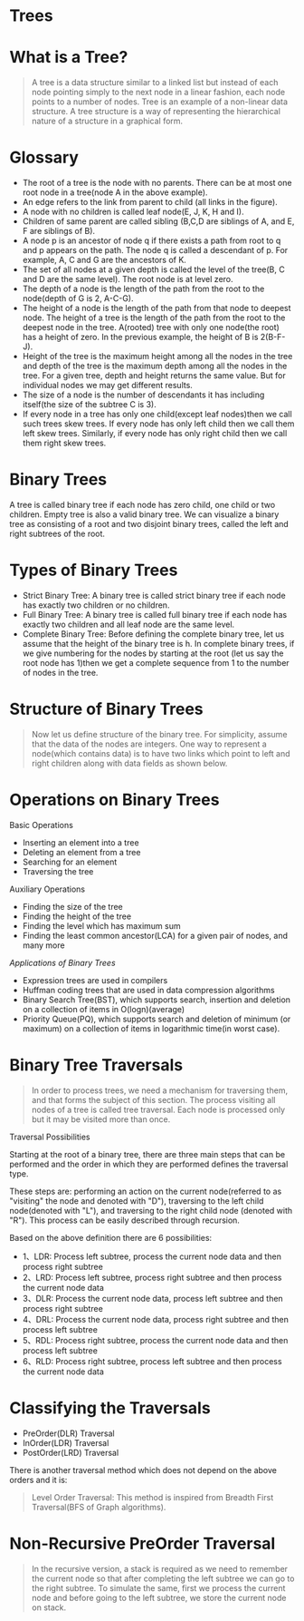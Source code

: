# Trees

# What is a Tree?
> A tree is a data structure similar to a linked list but instead of each node pointing simply to the next node in a linear fashion, each node points to a number of nodes. Tree is an example of a non-linear data structure. A tree structure is a way of representing the hierarchical nature of a structure in a graphical form.

# Glossary

- The root of a tree is the node with no parents. There can be at most one root node in a tree(node A in the above example).
- An edge refers to the link from parent to child (all links in the figure).
- A node with no children is called leaf node(E, J, K, H and I).
- Children of same parent are called sibling (B,C,D are siblings of A, and E, F are siblings of B).
- A node p is an ancestor of node q if there exists a path from root to q and p appears on the path. The node q is called a descendant of p. For example, A, C and G are the ancestors of K.
- The set of all nodes at a given depth is called the level of the tree(B, C and D are the same level). The root node is at level zero.
- The depth of a node is the length of the path from the root to the node(depth of G is 2, A-C-G).
- The height of a node is the length of the path from that node to deepest node. The height of a tree is the length of the path from the root to the deepest node in the tree. A(rooted) tree with only one node(the root) has a height of zero. In the previous example, the height of B is 2(B-F-J).
- Height of the tree is the maximum height among all the nodes in the tree and depth of the tree is the maximum depth among all the nodes in the tree. For a given tree, depth and height returns the same value. But for individual nodes we may get different results.
- The size of a node is the number of descendants it has including itself(the size of the subtree C is 3).
- If every node in a tree has only one child(except leaf nodes)then we call such trees skew trees.  If every node has only left child then we call them left skew trees. Similarly, if every node has only right child then we call them right skew trees.

# Binary Trees

A tree is called binary tree if each node has zero child, one child or two children. Empty tree is also a valid binary tree. We can visualize a binary tree as consisting of a root and two disjoint binary trees, called the left and right subtrees of the root.

# Types of Binary Trees

- Strict Binary Tree: A binary tree is called strict binary tree if each node has exactly two children or no children.
- Full Binary Tree: A binary tree is called full binary tree if each node has exactly two children and all leaf node are the same level.
- Complete Binary Tree: Before defining the complete binary tree, let us assume that the height of the binary tree is h. In complete binary trees, if we give numbering for the nodes by starting at the root (let us say the root node has 1)then we get a complete sequence from 1 to the number of nodes in the tree.

# Structure of Binary Trees
> Now let us define structure of the binary tree. For simplicity, assume that the data of the nodes are integers. One way to represent a node(which contains data) is to have two links which point to left and right children along with data fields as shown below.

# Operations on Binary Trees

Basic Operations

- Inserting an element into a tree
- Deleting an element from a tree
- Searching for an element
- Traversing the tree

Auxiliary Operations

- Finding the size of the tree
- Finding the height of the tree
- Finding the level which has maximum sum
- Finding the least common ancestor(LCA) for a given pair of nodes, and many more

*Applications of Binary Trees*

- Expression trees are used in compilers
- Huffman coding trees that are used in data compression algorithms
- Binary Search Tree(BST), which supports search, insertion and deletion on a collection of items in O(logn)(average)
- Priority Queue(PQ), which supports search and deletion of minimum (or maximum) on a collection of items in logarithmic time(in worst case).

# Binary Tree Traversals
> In order to process trees, we need a mechanism for traversing them, and that forms the subject of this section.
The process visiting all nodes of a tree is called tree traversal. Each node is processed only but it may be visited more than once. 

Traversal Possibilities

Starting at the root of a binary tree, there are three main steps that can be performed and the order in which they are performed defines the traversal type.

These steps are: performing an action on the current node(referred to as "visiting" the node and denoted with "D"), traversing to the left child node(denoted with "L"), and traversing to the right child node (denoted with "R"). This process can be easily described through recursion.

Based on the above definition there are 6 possibilities:

- 1、LDR: Process left subtree, process the current node data and then process right subtree
- 2、LRD: Process left subtree, process right subtree and then process the current node data
- 3、DLR: Process the current node data, process left subtree and then process right subtree
- 4、DRL: Process the current node data, process right subtree and then process left subtree
- 5、RDL: Process right subtree, process the current node data and then process left subtree
- 6、RLD: Process right subtree, process left subtree and then process the current node data

# Classifying the Traversals

- PreOrder(DLR) Traversal
- InOrder(LDR) Traversal
- PostOrder(LRD) Traversal

There is another traversal method which does not depend on the above orders and it is:
> Level Order Traversal: This method is inspired from Breadth First Traversal(BFS of Graph algorithms).

# Non-Recursive PreOrder Traversal
> In the recursive version, a stack is required as we need to remember the current node so that after completing the left subtree we can go to the right subtree. To simulate the same, first we process the current node and before going to the left subtree, we store the current node on stack. 

